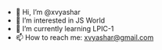 - 👋 Hi, I’m @xvyashar
- 👀 I’m interested in JS World
- 🌱 I’m currently learning LPIC-1
- 📫 How to reach me: [xvyashar@gmail.com](xvyashar@gmail.com)

<!---
xvyashar/xvyashar is a ✨ special ✨ repository because its `README.md` (this file) appears on your GitHub profile.
You can click the Preview link to take a look at your changes.
--->
